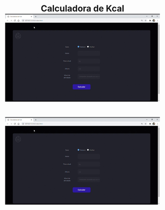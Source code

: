 <h1 align = "center"> Calculadora de Kcal <img src="https://github.com/ItamarJoire/calc-tmb/blob/main/public/img/Calculadora-de-Kcal.gif" align="center"> </h1>





&nbsp;

<img src="https://github.com/ItamarJoire/calc-tmb/blob/main/public/img/Calculadora-de-Kcal.gif"> 
